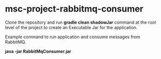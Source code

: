 # msc-project-rabbitmq-consumer

Clone the repository and run **gradle clean shadowJar** command at the root level of the project to create an Executable Jar for the application.

Example command to run application and consume messages from RabbitMQ.

**java -jar RabbitMqConsumer.jar**

